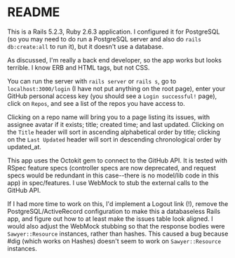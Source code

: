 # README

This is a Rails 5.2.3, Ruby 2.6.3 application.  I configured it for PostgreSQL (so you may need to do run a PostgreSQL server and also do `rails db:create:all` to run it), but it doesn't use a database.

As discussed, I'm really a back end developer, so the app works but looks terrible.  I know ERB and HTML tags, but not CSS.

You can run the server with `rails server` or `rails s`, go to `localhost:3000/login` (I have not put anything on the root page), enter your GitHub personal access key (you should see a `Login successful!` page), click on `Repos`, and see a list of the repos you have access to.

Clicking on a repo name will bring you to a page listing its issues, with assignee avatar if it exists; title; created time; and last updated.  Clicking on the `Title` header will sort in ascending alphabetical order by title; clicking on the `Last Updated` header will sort in descending chronological order by updated_at.

This app uses the Octokit gem to connect to the GitHub API.  It is tested with RSpec feature specs (controller specs are now deprecated, and request specs would be redundant in this case--there is no model/lib code in this app) in spec/features.  I use WebMock to stub the external calls to the GitHub API.

If I had more time to work on this, I'd implement a Logout link (!), remove the PostgreSQL/ActiveRecord configuration to make this a databaseless Rails app, and figure out how to at least make the issues table look aligned.  I would also adjust the WebMock stubbing so that the response bodies were `Sawyer::Resource` instances, rather than hashes.  This caused a bug because #dig (which works on Hashes) doesn't seem to work on `Sawyer::Resource` instances.